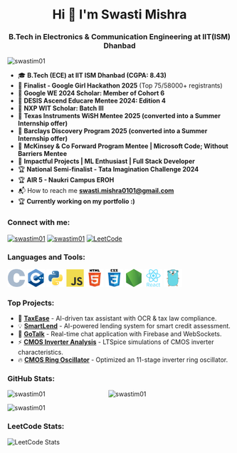 <h1 align="center">Hi 👋 I'm Swasti Mishra</h1>
<h3 align="center">B.Tech in Electronics & Communication Engineering at IIT(ISM) Dhanbad</h3>

<p align="left"> <img src="https://komarev.com/ghpvc/?username=swastim01&label=Profile%20views&color=f9c453&style=plastic" alt="swastim01" /> </p>

- 🎓 **B.Tech (ECE) at IIT ISM Dhanbad (CGPA: 8.43)**
- 🚀 **Finalist - Google Girl Hackathon 2025** (Top 75/58000+ registrants)
- 🌟 **Google WE 2024 Scholar: Member of Cohort 6**
- 🌟 **DESIS Ascend Educare Mentee 2024: Edition 4**
- 🌟 **NXP WIT Scholar: Batch III**
- 🌟 **Texas Instruments WiSH Mentee 2025 (converted into a Summer Internship offer)**
- 🌟 **Barclays Discovery Program 2025 (converted into a Summer Internship offer)**
- 🌟 **McKinsey & Co Forward Program Mentee | Microsoft Code; Without Barriers Mentee**
- 📌 **Impactful Projects | ML Enthusiast | Full Stack Developer**
- 🏆 **National Semi-finalist - Tata Imagination Challenge 2024**
- 🏆 **AIR 5 - Naukri Campus EROH**
- 📬 How to reach me **swasti.mishra0101@gmail.com**
- 🏆 **Currently working on my portfolio :)**

<h3 align="left">Connect with me:</h3>
<p align="left">
<a href="https://linkedin.com/in/swastim01" target="blank"><img align="center" src="https://raw.githubusercontent.com/rahuldkjain/github-profile-readme-generator/master/src/images/icons/Social/linked-in-alt.svg" alt="swastim01" height="30" width="40" /></a>
<a href="https://github.com/swastim01" target="blank"><img align="center" src="https://raw.githubusercontent.com/rahuldkjain/github-profile-readme-generator/master/src/images/icons/Social/github.svg" alt="swastim01" height="30" width="40" /></a>
<a href="https://leetcode.com/swastim01/" target="blank"><img align="center" src="https://upload.wikimedia.org/wikipedia/commons/1/19/LeetCode_logo_black.png" alt="LeetCode" height="30" width="40" /></a>
</p>

<h3 align="left">Languages and Tools:</h3>
<p align="left">
<img src="https://raw.githubusercontent.com/devicons/devicon/master/icons/c/c-original.svg" alt="C" width="40" height="40"/>
<img src="https://raw.githubusercontent.com/devicons/devicon/master/icons/cplusplus/cplusplus-original.svg" alt="C++" width="40" height="40"/>
<img src="https://raw.githubusercontent.com/devicons/devicon/master/icons/python/python-original.svg" alt="Python" width="40" height="40"/>
<img src="https://raw.githubusercontent.com/devicons/devicon/master/icons/javascript/javascript-original.svg" alt="JavaScript" width="40" height="40"/>
<img src="https://raw.githubusercontent.com/devicons/devicon/master/icons/html5/html5-original-wordmark.svg" alt="HTML" width="40" height="40"/>
<img src="https://raw.githubusercontent.com/devicons/devicon/master/icons/css3/css3-original-wordmark.svg" alt="CSS" width="40" height="40"/>
<img src="https://raw.githubusercontent.com/devicons/devicon/master/icons/nodejs/nodejs-original.svg" alt="Node.js" width="40" height="40"/>
<img src="https://raw.githubusercontent.com/devicons/devicon/master/icons/react/react-original-wordmark.svg" alt="React.js" width="40" height="40"/>
<img src="https://raw.githubusercontent.com/devicons/devicon/master/icons/go/go-original.svg" alt="Golang" width="40" height="40"/>
</p>

<h3 align="left">Top Projects:</h3>
<ul>
<li>🚀 <strong><a href="https://github.com/swastim01/TaxEase">TaxEase</a></strong> - AI-driven tax assistant with OCR & tax law compliance.</li>
<li>💡 <strong><a href="https://github.com/swastim01/SmartLend">SmartLend</a></strong> - AI-powered lending system for smart credit assessment.</li>
<li>💬 <strong><a href="https://github.com/swastim01/GoTalk">GoTalk</a></strong> - Real-time chat application with Firebase and WebSockets.</li>
<li>⚡ <strong><a href="https://github.com/swastim01/CMOS_Inverter_Analysis">CMOS Inverter Analysis</a></strong> - LTSpice simulations of CMOS inverter characteristics.</li>
<li>🔥 <strong><a href="https://github.com/swastim01/CMOS_Ring_Oscillator">CMOS Ring Oscillator</a></strong> - Optimized an 11-stage inverter ring oscillator.</li>
</ul>

<h3 align="left">GitHub Stats:</h3>
<p><img align="left" src="https://github-readme-stats.vercel.app/api?username=swastim01&show_icons=true&theme=dark&locale=en" alt="swastim01" height="45%" width="45%" /></p>
<p><img align="centre" src="https://github-readme-streak-stats.herokuapp.com/?user=swastim01&" alt="swastim01" height="47%" width="47%" /></p>
<p><img align="centre" src="https://github-readme-stats.vercel.app/api/top-langs?username=swastim01&show_icons=true&locale=en&layout=compact" alt="swastim01" /></p>

<h3 align="left">LeetCode Stats:</h3>
<p align="left">
<img src="https://leetcard.jacoblin.cool/swastim01?theme=dark&font=Karma&ext=contest" alt="LeetCode Stats" />
</p>

